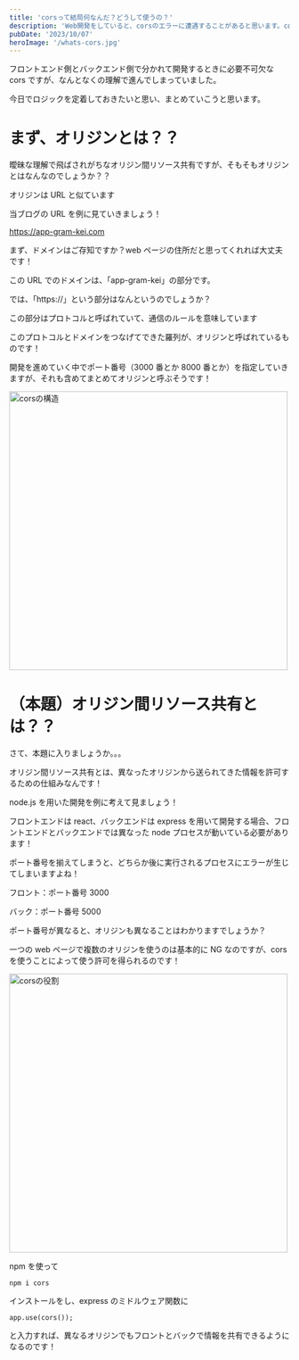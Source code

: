 ```yaml
---
title: 'corsって結局何なんだ？どうして使うの？'
description: 'Web開発をしていると、corsのエラーに遭遇することがあると思います。corsとは何なのか、どうして使うのかを解説します。'
pubDate: '2023/10/07'
heroImage: '/whats-cors.jpg'
---
```


フロントエンド側とバックエンド側で分かれて開発するときに必要不可欠な cors ですが、なんとなくの理解で進んでしまっていました。

今日でロジックを定着しておきたいと思い、まとめていこうと思います。

# まず、オリジンとは？？

曖昧な理解で飛ばされがちなオリジン間リソース共有ですが、そもそもオリジンとはなんなのでしょうか？？

オリジンは URL と似ています

当ブログの URL を例に見ていきましょう！

https://app-gram-kei.com

まず、ドメインはご存知ですか？web ページの住所だと思ってくれれば大丈夫です！

この URL でのドメインは、「app-gram-kei」の部分です。

では、「https://」という部分はなんというのでしょうか？

この部分はプロトコルと呼ばれていて、通信のルールを意味しています

このプロトコルとドメインをつなげてできた羅列が、オリジンと呼ばれているものです！

開発を進めていく中でポート番号（3000 番とか 8000 番とか）を指定していきますが、それも含めてまとめてオリジンと呼ぶそうです！

<img src="/this-is-cors.jpg" width="500" alt="corsの構造">

# （本題）オリジン間リソース共有とは？？

さて、本題に入りましょうか。。。

オリジン間リソース共有とは、異なったオリジンから送られてきた情報を許可するための仕組みなんです！

node.js を用いた開発を例に考えて見ましょう！

フロントエンドは react、バックエンドは express を用いて開発する場合、フロントエンドとバックエンドでは異なった node プロセスが動いている必要があります！

ポート番号を揃えてしまうと、どちらか後に実行されるプロセスにエラーが生じてしまいますよね！

フロント：ポート番号 3000

バック：ポート番号 5000

ポート番号が異なると、オリジンも異なることはわかりますでしょうか？

一つの web ページで複数のオリジンを使うのは基本的に NG なのですが、cors を使うことによって使う許可を得られるのです！

<img src="/cors-role.jpg" width="500" alt="corsの役割">

npm を使って

```
npm i cors
```

インストールをし、express のミドルウェア関数に

```
app.use(cors());
```

と入力すれば、異なるオリジンでもフロントとバックで情報を共有できるようになるのです！
